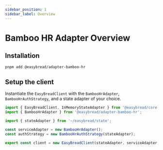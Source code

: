 ```yaml
---
sidebar_position: 1
sidebar_label: Overview
---
```


# Bamboo HR Adapter Overview

## Installation

```bash
pnpm add @easybread/adapter-bamboo-hr
```

## Setup the client

Instantiate the `EasyBreadClient` with the `BambooHrAdapter`, `BambooHrAuthStrategy`,
and a state adapter of your choice.

```ts
import { EasyBreadClient, InMemoryStateAdapter } from '@easybread/core';
import { BambooHrAdapter } from '@easybread/adapter-bamboo-hr';

import { stateAdapter } from '~/easybread/state';

const serviceAdapter = new BambooHrAdapter();
const authStrategy = new BambooHrAuthStrategy(stateAdapter);

export const client = new EasyBreadClient(stateAdapter, serviceAdapter, authStrategy);
```

